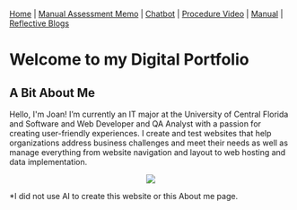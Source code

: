 [Home](index.md) | [Manual Assessment Memo](manual_assessment_memo.md) | [Chatbot](chatbot.md) | [Procedure Video](procedure_video.md) | [Manual](manual.md) | [Reflective Blogs](reflective_blogs.md) 

# Welcome to my Digital Portfolio 

## A Bit About Me 
Hello, I'm Joan! I’m currently an IT major at the University of Central Florida and Software and Web Developer and QA Analyst with a passion for creating user-friendly experiences. I create and test websites that help organizations address business challenges and meet their needs as well as manage everything from website navigation and layout to web hosting and data implementation.

<center><img src="https://github.com/user-attachments/assets/dc45d99c-1df0-4c6e-bc41-47dc0d21709f"></center>

*I did not use AI to create this website or this About me page.
